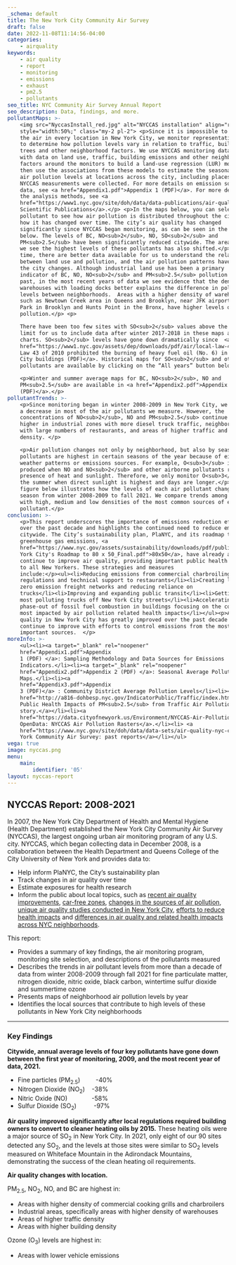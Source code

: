 ```yaml
---
_schema: default
title: The New York City Community Air Survey
draft: false
date: 2022-11-08T11:14:56-04:00
categories:
    - airquality
keywords:
    - air quality
    - report
    - monitoring
    - emissions
    - exhaust
    - pm2.5
    - pollutants
seo_title: NYC Community Air Survey Annual Report
seo_description: Data, findings, and more.
pollutantMaps: >-
    <img src="NyccasInstall_red.jpg" alt="NYCCAS installation" align="right"
    style="width:50%;" class="my-2 pl-2"> <p>Since it is impossible to sample
    the air in every location in New York City, we monitor representative sites
    to determine how pollution levels vary in relation to traffic, buildings,
    trees and other neighborhood factors. We use NYCCAS monitoring data along
    with data on land use, traffic, building emissions and other neighborhood
    factors around the monitors to build a land-use regression (LUR) model. We
    then use the associations from these models to estimate the seasonal average
    air pollution levels at locations across the city, including places where no
    NYCCAS measurements were collected. For more details on emission source
    data, see <a href="Appendix1.pdf">Appendix 1 (PDF)</a>. For more details on
    the analysis methods, see <a
    href="https://www1.nyc.gov/site/doh/data/data-publications/air-quality-nyc-community-air-survey.page#nyccas-pubs">NYCCAS
    Scientific Publications</a>.</p> <p>In the maps below, you can select a
    pollutant to see how air pollution is distributed throughout the city and
    how it has changed over time. The city’s air quality has changed
    significantly since NYCCAS began monitoring, as can be seen in the maps
    below. The levels of BC, NO<sub>2</sub>, NO, SO<sub>2</sub> and
    PM<sub>2.5</sub> have been significantly reduced citywide. The areas where
    we see the highest levels of these pollutants has also shifted.</p> <p>Over
    time, there are better data available for us to understand the relationships
    between land use and pollution, and the air pollution patterns have shifted as
    the city changes. Although industrial land use has been a primary
    indicator of BC, NO, NO<sub>2</sub> and PM<sub>2.5</sub> pollution in the
    past, in the most recent years of data we see evidence that the density of
    warehouses with loading docks better explains the difference in pollution
    levels between neighborhoods.  Areas with a higher density of warehouses,
    such as Newtown Creek area in Queens and Brooklyn, near JFK airport, Sunset
    Park in Brooklyn and Hunts Point in the Bronx, have higher levels of
    pollution.</p> <p>

    There have been too few sites with SO<sub>2</sub> values above the detection
    limit for us to include data after winter 2017-2018 in these maps and
    charts. SO<sub>2</sub> levels have gone down dramatically since  <a
    href="https://www1.nyc.gov/assets/dep/downloads/pdf/air/local-law-43-biodiesel-fuel-requirement.pdf">Local
    Law 43 of 2010 prohibited the burning of heavy fuel oil (No. 6) in New York
    City buildings (PDF)</a>. Historical maps for SO<sub>2</sub> and other
    pollutants are available by clicking on the “All years” button below.</p>

    <p>Winter and summer average maps for BC, NO<sub>2</sub>, NO and
    PM<sub>2.5</sub> are available in <a href="Appendix2.pdf">Appendix 2
    (PDF)</a>.</p>
pollutantTrends: >-
    <p>Since monitoring began in winter 2008-2009 in New York City, we have seen
    a decrease in most of the air pollutants we measure. However, the
    concentrations of NO<sub>2</sub>, NO and PM<sub>2.5</sub> continue to be
    higher in industrial zones with more diesel truck traffic, neighborhoods
    with large numbers of restaurants, and areas of higher traffic and building
    density. </p>

    <p>Air pollution changes not only by neighborhood, but also by season. Some
    pollutants are highest in certain seasons of the year because of either
    weather patterns or emissions sources. For example, O<sub>3</sub> is
    produced when NO and NO<sub>2</sub> and other airborne pollutants react in the
    presence of heat and sunlight. Therefore, we only monitor O<sub>3</sub> in
    the summer when direct sunlight is highest and days are longer.</p><p>The
    figure below illustrates how the levels of each air pollutant change by
    season from winter 2008-2009 to fall 2021. We compare trends among locations
    with high, medium and low densities of the most common sources of each
    pollutant.</p>
conclusion: >-
    <p>This report underscores the importance of emissions reduction efforts
    over the past decade and highlights the continued need to reduce emissions
    citywide. The City’s sustainability plan, PlaNYC, and its roadmap to reduce
    greenhouse gas emissions, <a
    href="https://www.nyc.gov/assets/sustainability/downloads/pdf/publications/New
    York City's Roadmap to 80 x 50_Final.pdf">80x50</a>, have already and will
    continue to improve air quality, providing important public health benefits
    to all New Yorkers. These strategies and measures
    include:</p><ul><li>Reducing emissions from commercial charbroiling through
    regulations and technical support to restaurants</li><li>Creating low or
    zero emission freight networks and reducing reliance on
    trucks</li><li>Improving and expanding public transit</li><li>Getting the
    most polluting trucks off New York City streets</li><li>Accelerating the
    phase-out of fossil fuel combustion in buildings focusing on the communities
    most impacted by air pollution related health impacts</li></ul><p>Air
    quality in New York City has greatly improved over the past decade and will
    continue to improve with efforts to control emissions from the most
    important sources.  </p>
moreInfo: >-
    <ul><li><a target="_blank" rel="noopener"
    href="Appendix1.pdf">Appendix
    1 (PDF) </a>: Sampling Methodology and Data Sources for Emissions
    Indicators.</li><li><a target="_blank" rel="noopener"
    href="Appendix2.pdf">Appendix 2 (PDF) </a>: Seasonal Average Pollutant
    Maps.</li><li><a
    href="Appendix3.pdf">Appendix
    3 (PDF)</a> : Community District Average Pollution Levels</li><li><a
    href="http://a816-dohbesp.nyc.gov/IndicatorPublic/Traffic/index.html">The
    Public Health Impacts of PM<sub>2.5</sub> from Traffic Air Pollution data
    story.</a></li><li><a
    href="https://data.cityofnewyork.us/Environment/NYCCAS-Air-Pollution-Rasters/q68s-8qxv">NYC
    OpenData: NYCCAS Air Pollution Rasters</a>.</li><li> <a
    href="https://www.nyc.gov/site/doh/data/data-sets/air-quality-nyc-community-air-survey.page">New
    York Community Air Survey: past reports</a></li></ul>
vega: true
image: nyccas.png
menu:
    main:
        identifier: '05'
layout: nyccas-report
---
```

## NYCCAS Report: 2008-2021

In 2007, the New York City Department of Health and Mental Hygiene (Health Department) established the New York City Community Air Survey (NYCCAS), the largest ongoing urban air monitoring program of any U.S. city. NYCCAS, which began collecting data in December 2008, is a collaboration between the Health Department and Queens College of the City University of New York and provides data to:

* Help inform PlaNYC, the City’s sustainability plan
* Track changes in air quality over time
* Estimate exposures for health research
* Inform the public about local topics, such as&nbsp;[recent air quality improvements](https://a816-dohbesp.nyc.gov/IndicatorPublic/beta/data-stories/breatheeasy/), [car-free zones](https://a816-dohbesp.nyc.gov/IndicatorPublic/beta/data-stories/aqts/), [changes in the sources of air pollution](https://a816-dohbesp.nyc.gov/IndicatorPublic/beta/data-stories/aq-cooking/), [unique air quality studies conducted in New York City](https://a816-dohbesp.nyc.gov/IndicatorPublic/beta/data-stories/aqsnapshots/), [efforts to reduce health impacts](https://a816-dohbesp.nyc.gov/IndicatorPublic/beta/data-stories/hia/) and [differences in air quality and related health impacts across NYC neighborhoods](https://a816-dohbesp.nyc.gov/IndicatorPublic/beta/data-stories/aq2/).

This report:

* Provides a summary of key findings, the air monitoring program, monitoring site selection, and descriptions of the pollutants measured
* Describes the trends in air pollutant levels from more than a decade of data from winter 2008-2009 through fall 2021 for fine particulate matter, nitrogen dioxide, nitric oxide, black carbon, wintertime sulfur dioxide and summertime ozone
* Presents maps of neighborhood air pollution levels by year
* Identifies the local sources that contribute to high levels of these pollutants in New York City neighborhoods

---

### Key Findings

**Citywide, annual average levels of four key pollutants have gone down between the first year of monitoring, 2009, and the most recent year of data, 2021.**

* Fine particles (PM<sub>2.5</sub>)&nbsp; &nbsp; &nbsp; &nbsp; &nbsp;-40%
* Nitrogen Dioxide (NO<sub>2</sub>)&nbsp; &nbsp; -38%
* Nitric Oxide (NO)&nbsp; &nbsp; &nbsp; &nbsp; &nbsp; &nbsp; &nbsp; -58%
* Sulfur Dioxide (SO<sub>2</sub>)&nbsp; &nbsp; &nbsp; &nbsp; &nbsp; -97%

**Air quality improved significantly after local regulations required building owners to convert to cleaner heating oils by 2015.** These heating oils were a major source of SO<sub>2</sub> in New York City. In 2021, only eight of our 90 sites detected any SO<sub>2</sub>, and the levels at those sites were similar to SO<sub>2</sub> levels measured on Whiteface Mountain in the Adirondack Mountains, demonstrating the success of the clean heating oil requirements.

**Air quality changes with location.**

PM<sub>2.5</sub>, NO<sub>2</sub>, NO, and BC are highest in:

* Areas with higher density of commercial cooking grills and charbroilers
* Industrial areas, specifically areas with higher density of warehouses
* Areas of higher traffic density
* Areas with higher building density

Ozone (O<sub>3</sub>) levels are highest in:

* Areas with lower vehicle emissions